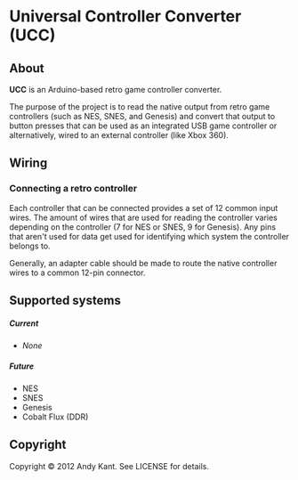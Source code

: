 # Universal Controller Converter (UCC)

## About

**UCC** is an Arduino-based retro game controller converter.

The purpose of the project is to read the native output from retro game controllers (such as NES, SNES, and Genesis) and convert that output to button presses that can be used as an integrated USB game controller or alternatively, wired to an external controller (like Xbox 360).


## Wiring

### Connecting a retro controller

Each controller that can be connected provides a set of 12 common input wires. The amount of wires that are used for reading the controller varies depending on the controller (7 for NES or SNES, 9 for Genesis). Any pins that aren't used for data get used for identifying which system the controller belongs to.

Generally, an adapter cable should be made to route the native controller wires to a common 12-pin connector.


## Supported systems

##### Current
* _None_

##### Future
* NES
* SNES
* Genesis
* Cobalt Flux (DDR)


## Copyright

Copyright © 2012 Andy Kant. See LICENSE for details.